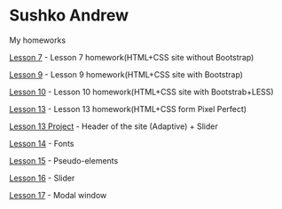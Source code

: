 

# Sushko Andrew
My homeworks

[Lesson 7](https://andrewSushko1997.github.io/Lesson_7/) - Lesson 7 homework(HTML+CSS site without Bootstrap)

[Lesson 9](https://andrewSushko1997.github.io/Lesson_9/) - Lesson 9 homework(HTML+CSS site with Bootstrap)

[Lesson 10](https://andrewSushko1997.github.io/Lesson_10/) - Lesson 10 homework(HTML+CSS site with Bootstrab+LESS)

[Lesson 13](https://andrewSushko1997.github.io/Lesson_13/) - Lesson 13 homework(HTML+CSS form Pixel Perfect)

[Lesson 13 Project](https://andrewsushko1997.github.io/Lesson_13_Project/) - Header of the site (Adaptive) + Slider

[Lesson 14](https://andrewsushko1997.github.io/Lesson_14/) - Fonts

[Lesson 15](https://andrewsushko1997.github.io/Lesson_15/Lesson_15/) - Pseudo-elements

[Lesson 16](https://andrewsushko1997.github.io/Lesson_16/) - Slider

[Lesson 17](https://andrewsushko1997.github.io/Lesson_17/) - Modal window
